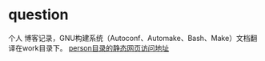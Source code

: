 # question
 个人 博客记录，GNU构建系统（Autoconf、Automake、Bash、Make）文档翻译在work目录下。
 [person目录的静态网页访问地址](https://ignorantshr.github.io/question/)
